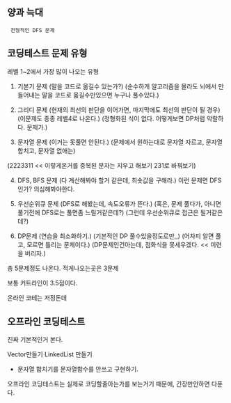 ﻿## 양과 늑대

```
 전형적인 DFS 문제
```

## 코딩테스트 문제 유형

레벨 1~2에서 가장 많이 나오는 유형

1. 기본기 문제
(말을 코드로 옮길수 있는가?)
(순수하게 알고리즘을 몰라도 뇌에서 만들어내는 말을
코드로 옮길수만있으면 누구나 풀수있다.)

2. 그리디 문제
(현재의 최선의 판단을 이어가면, 마지막에도 최선의 판단이 될 경우)
(이문제도 종종 레벨4로 나온다.)
(정형화된 식이 없다. 어떻게보면 DP처럼 악랄하다. 문제가.)

3. 문자열 문제
(이거는 못풀면 안된다.)
(문제에서 원하는대로 문자열 자르고, 문자열 합치고, 문자열 없애는)

(2223311 << 이렇게온거를 중복된 문자는 지우고 해보기 231로 바꿔보기)

4. DFS, BFS 문제
(다 계산해봐야 할거 같은데, 최솟값을 구해라.)
이런 문제면 DFS인가? 의심해봐야한다.

5. 우선순위큐 문제
(DFS로 해봤는데, 속도오류가 뜬다.)
(혹은, 문제 풀다가, 아니면 풀기전에 DFS로는 풀면좀 느릴거같은데?)
(그런데 우선순위큐로 접근은 될거같은데?)

6. DP문제
(연습을 최소화하기.)
(기본적인 DP 풀수있을정도로만,,)
(어차피 알면 풀고, 모르면 틀리는 문제이다.)
(DP문제인건아는데, 점화식을 못세우겠다. << 미련을 버리자.)


총 5문제정도 나온다.
적게나오는곳은 3문제

보통 커트라인이 3.5점이다.

온라인 코테는 저정돈데

## 오프라인 코딩테스트

진짜 기본적인거 본다.

Vector만들기
LinkedList 만들기

+ 문자열 합치기를 문자열함수를 안쓰고 구현하기.

오프라인 코딩테스트는
실제로 코딩할줄아는가를 보는거기 때문에,
긴장만안하면 다푼다.
